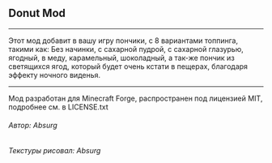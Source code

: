 ## Donut Mod
___

 Этот мод добавит в вашу игру пончики, с 8 вариантами топпинга,
 такими как:
 Без начинки, с сахарной пудрой, с сахарной глазурью, ягодный, в меду, карамельный, шоколадный,
 а так-же пончик из светящихся ягод, который будет очень кстати в пещерах, благодаря эффекту ночного виденья.
 
___

Мод разработан для Minecraft Forge, распространен под лицензией MIT, подробнее см. в LICENSE.txt
###### Автор: Absurg
###### Текстуры рисовал: Absurg

